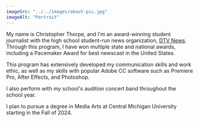 ```yaml
---
imageSrc: "../../images/about-pic.jpg"
imageAlt: "Portrait"
---
```


My name is Christopher Thorpe, and I'm an award-winning student journalist with the high school student-run news organization, <a href="https://www.youtube.com/davisondtv" target="_blank" rel="nofollow noopener noreferrer" aria-label="External Link"><u>DTV News</u></a>. Through this program, I have won multiple state and national awards, including a Pacemaker Award for best newscast in the United States.

This program has extensively developed my communication skills and work ethic, as well as my skills with popular Adobe CC software such as Premiere Pro, After Effects, and Photoshop.

I also perform with my school's audition concert band throughout the school year.

I plan to pursue a degree in Media Arts at Central Michigan University starting in the Fall of 2024.
